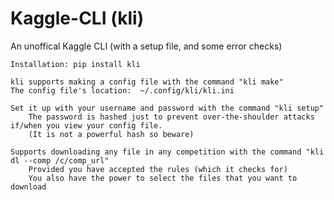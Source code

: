 # Kaggle-CLI (kli)
An unoffical Kaggle CLI (with a setup file, and some error checks) 

	Installation: pip install kli 
	
	kli supports making a config file with the command "kli make"
	The config file's location:  ~/.config/kli/kli.ini
	
	Set it up with your username and password with the command "kli setup"
		The password is hashed just to prevent over-the-shoulder attacks if/when you view your config file.
		(It is not a powerful hash so beware)
	
	Supports downloading any file in any competition with the command "kli dl --comp /c/comp_url" 
		Provided you have accepted the rules (which it checks for)
		You also have the power to select the files that you want to download
